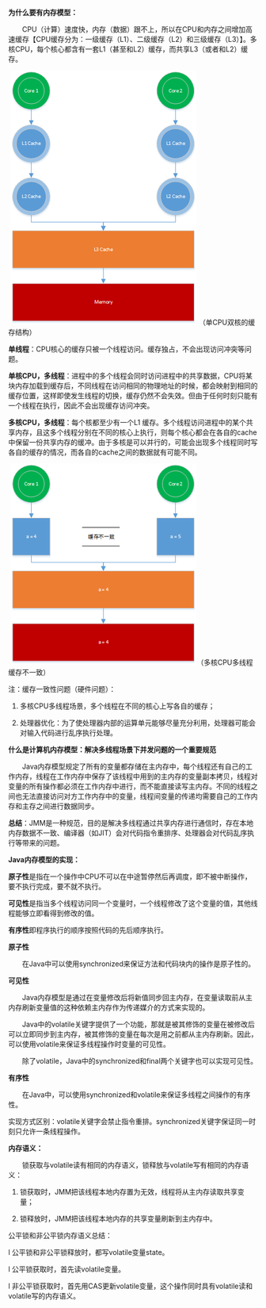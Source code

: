 **为什么要有内存模型：**

&emsp;&emsp;CPU（计算）速度快，内存（数据）跟不上，所以在CPU和内存之间增加高速缓存【CPU缓存分为：一级缓存（L1）、二级缓存（L2）和三级缓存（L3）】。多核CPU，每个核心都含有一套L1（甚至和L2）缓存，而共享L3（或者和L2）缓存。

​    ![单CPU双核的缓存结构](https://github.com/xubinlee/Notes/blob/master/assets/core-duo.png?raw=true) （单CPU双核的缓存结构）

**单线程**：CPU核心的缓存只被一个线程访问。缓存独占，不会出现访问冲突等问题。

**单核CPU，多线程**：进程中的多个线程会同时访问进程中的共享数据，CPU将某块内存加载到缓存后，不同线程在访问相同的物理地址的时候，都会映射到相同的缓存位置，这样即使发生线程的切换，缓存仍然不会失效。但由于任何时刻只能有一个线程在执行，因此不会出现缓存访问冲突。

**多核CPU，多线程**：每个核都至少有一个L1 缓存。多个线程访问进程中的某个共享内存，且这多个线程分别在不同的核心上执行，则每个核心都会在各自的cache中保留一份共享内存的缓冲。由于多核是可以并行的，可能会出现多个线程同时写各自的缓存的情况，而各自的cache之间的数据就有可能不同。

​            ![](https://github.com/xubinlee/Notes/blob/master/assets/cache-inconsistency.png?raw=true)（多核CPU多线程缓存不一致）

注：缓存一致性问题（硬件问题）：

1. 多核CPU多线程场景，多个线程在不同的核心上写各自的缓存；

2. 处理器优化：为了使处理器内部的运算单元能够尽量充分利用，处理器可能会对输入代码进行乱序执行处理。

**什么是计算机内存模型：解决多线程场景下并发问题的一个重要规范**

&emsp;&emsp;Java内存模型规定了所有的变量都存储在主内存中，每个线程还有自己的工作内存，线程在工作内存中保存了该线程中用到的主内存的变量副本拷贝，线程对变量的所有操作都必须在工作内存中进行，而不能直接读写主内存。不同的线程之间也无法直接访问对方工作内存中的变量，线程间变量的传递均需要自己的工作内存和主存之间进行数据同步。

**总结**：JMM是一种规范，目的是解决多线程通过共享内存进行通信时，存在本地内存数据不一致、编译器（如JIT）会对代码指令重排序、处理器会对代码乱序执行等带来的问题。

**Java内存模型的实现：** 

**原子性**是指在一个操作中CPU不可以在中途暂停然后再调度，即不被中断操作，要不执行完成，要不就不执行。

**可见性**是指当多个线程访问同一个变量时，一个线程修改了这个变量的值，其他线程能够立即看得到修改的值。

**有序性**即程序执行的顺序按照代码的先后顺序执行。

**原子性**

&emsp;&emsp;在Java中可以使用synchronized来保证方法和代码块内的操作是原子性的。

**可见性**

&emsp;&emsp;Java内存模型是通过在变量修改后将新值同步回主内存，在变量读取前从主内存刷新变量值的这种依赖主内存作为传递媒介的方式来实现的。

&emsp;&emsp;Java中的volatile关键字提供了一个功能，那就是被其修饰的变量在被修改后可以立即同步到主内存，被其修饰的变量在每次是用之前都从主内存刷新。因此，可以使用volatile来保证多线程操作时变量的可见性。

&emsp;&emsp;除了volatile，Java中的synchronized和final两个关键字也可以实现可见性。

**有序性**

&emsp;&emsp;在Java中，可以使用synchronized和volatile来保证多线程之间操作的有序性。

实现方式区别：volatile关键字会禁止指令重排。synchronized关键字保证同一时刻只允许一条线程操作。

**内存语义：** 

&emsp;&emsp;锁获取与volatile读有相同的内存语义，锁释放与volatile写有相同的内存语义：

1. 锁获取时，JMM把该线程本地内存置为无效，线程将从主内存读取共享变量；

2. 锁释放时，JMM把该线程本地内存的共享变量刷新到主内存中。

公平锁和非公平锁内存语义总结：

l   公平锁和非公平锁释放时，都写volatile变量state。

l   公平锁获取时，首先读volatile变量。

l   非公平锁获取时，首先用CAS更新volatile变量，这个操作同时具有volatile读和volatile写的内存语义。